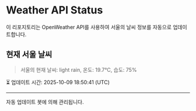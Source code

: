 
# Weather API Status

이 리포지토리는 OpenWeather API를 사용하여 서울의 날씨 정보를 자동으로 업데이트합니다.

## 현재 서울 날씨
> 서울의 현재 날씨: light rain, 온도: 19.7°C, 습도: 75%

⏳ 업데이트 시간: 2025-10-09 18:50:41 (UTC)

---
자동 업데이트 봇에 의해 관리됩니다.
